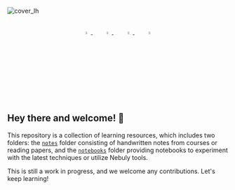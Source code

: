 
![cover_lh](https://user-images.githubusercontent.com/53374883/225739546-cf303981-7a31-4cb9-9f53-4c553083b76b.png)
<div align="center">
<br>

  <div align="center">
  <a href="https://github.com/nebuly-ai">
      <img src="https://global-uploads.webflow.com/6392f64685456376914037d5/6392f6468545636b0c403869_Asset%2010.svg" width=4%/>
  </a>
  &nbsp;
  &nbsp;
  &nbsp;
  <a href="https://discord.com/invite/77d5kGSa8e">
      <img src="https://global-uploads.webflow.com/6392f64685456376914037d5/6392f6468545637d8440387e_Discord.svg" width="4%"/>
  </a>
  &nbsp;
  &nbsp;
  &nbsp;
  <a href="https://www.linkedin.com/company/nebuly/">
      <img src="https://global-uploads.webflow.com/6392f64685456376914037d5/6392f6468545633ad040386b_Asset%2015.svg" width="4%"/>
  </a>
  &nbsp;
  &nbsp;
  &nbsp;
  <a href="https://twitter.com/nebuly_ai">
      <img src="https://global-uploads.webflow.com/6392f64685456376914037d5/6392f6468545633980403882_Asset%2014.svg" width="4%"/>
  </a>
</div>
</div>

## Hey there and welcome! 🌈
This repository is a collection of learning resources, which includes two folders: the [`notes`](https://github.com/mfumanelli/notebooks/tree/refactor_repo/notes) folder consisting of handwritten notes from courses or reading papers, and the [`notebooks`](https://github.com/mfumanelli/notebooks/tree/refactor_repo/notebooks) folder providing notebooks to experiment with the latest techniques or utilize Nebuly tools. 

This is still a work in progress, and we welcome any contributions. Let's keep learning!
